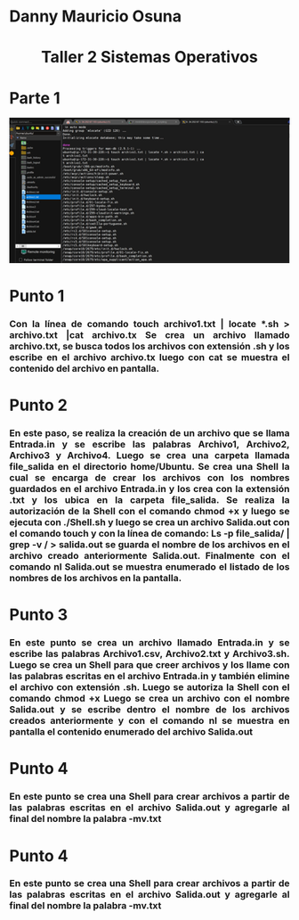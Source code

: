# Danny Mauricio Osuna
 <h1 align="center">Taller 2 Sistemas Operativos</h1>
 <h1 align="justify">Parte 1</h1>
<div id="header" align="center">
    <img src="https://github.com/mauro-osu1/TallerOS/blob/gh-pages/imagenes%20taller/Imagen1_punto1.png" width="1000" />
    <h1 align="justify">Punto 1</h1>
    <h3 align="justify">Con la línea de comando touch archivo1.txt | locate *.sh > archivo.txt |cat archivo.tx 
Se crea un archivo llamado archivo.txt, se busca todos los archivos con extensión .sh y los escribe en el archivo archivo.tx luego con cat se muestra el contenido del archivo en pantalla. </h3>
<h1 align="justify">Punto 2</h1>
<h3 align="justify">En este paso, se realiza la creación de un archivo que se llama Entrada.in y se escribe las palabras Archivo1, Archivo2, Archivo3 y Archivo4. Luego se crea una carpeta llamada file_salida en el directorio home/Ubuntu. Se crea una Shell la cual se encarga de crear los archivos con los nombres guardados en el archivo Entrada.in y los crea con la extensión .txt y los ubica en la carpeta file_salida.
Se realiza la autorización de la Shell con el comando chmod +x y luego se ejecuta con ./Shell.sh y luego se crea un archivo Salida.out con el comando touch y con la línea de comando: Ls -p file_salida/ | grep -v / > salida.out se guarda el nombre de los archivos en el archivo creado anteriormente Salida.out. Finalmente con el comando nl Salida.out se muestra enumerado el listado de los nombres de los archivos en la pantalla. </h3>
<h1 align="justify">Punto 3</h1>
<h3 align="justify">En este punto se crea un archivo llamado Entrada.in y se escribe las palabras Archivo1.csv, Archivo2.txt y Archivo3.sh. Luego se crea un Shell para que creer archivos y los llame con las palabras escritas en el archivo Entrada.in y también elimine el archivo con extensión .sh. 
Luego se autoriza la Shell con el comando chmod +x
Luego se crea un archivo con el nombre Salida.out y se escribe dentro el nombre de los archivos creados anteriormente y con el comando nl se muestra en pantalla el contenido enumerado del archivo Salida.out</h3>
<h1 align="justify">Punto 4</h1>
<h3 align="justify">En este punto se crea una Shell para crear archivos a partir de las palabras escritas en el archivo Salida.out y agregarle al final del nombre la palabra -mv.txt</h3>
<h1 align="justify">Punto 4</h1>
<h3 align="justify">En este punto se crea una Shell para crear archivos a partir de las palabras escritas en el archivo Salida.out y agregarle al final del nombre la palabra -mv.txt</h3>

</div>
